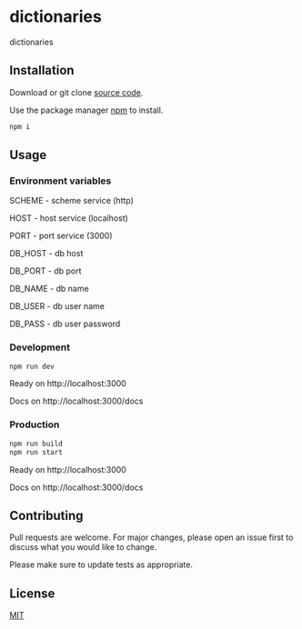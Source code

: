 # dictionaries

dictionaries

## Installation

Download or git clone [source code](https://git.dc2.local/o.myronov/dictionaries).

Use the package manager [npm](https://www.npmjs.com/get-npm) to install.

```bash
npm i
```

## Usage

### Environment variables

SCHEME - scheme service (http)

HOST - host service (localhost)

PORT - port service (3000)

DB_HOST - db host

DB_PORT - db port

DB_NAME - db name

DB_USER - db user name

DB_PASS - db user password

### Development

```bash
npm run dev
```

Ready on http://localhost:3000

Docs on http://localhost:3000/docs

### Production

```bash
npm run build
npm run start
```

Ready on http://localhost:3000

Docs on http://localhost:3000/docs

## Contributing

Pull requests are welcome. For major changes, please open an issue first to discuss what you would like to change.

Please make sure to update tests as appropriate.

## License

[MIT](https://choosealicense.com/licenses/mit/)
